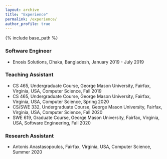 ```yaml
---
layout: archive
title: "Experience"
permalink: /experience/
author_profile: true
---
```


{% include base_path %}


### Software Engineer

* Enosis Solutions, Dhaka, Bangladesh, January 2019 - July 2019

### Teaching Assistant

* CS 465, Undergraduate Course, George Mason University, Fairfax, Virginia, USA, Computer Science, Fall 2019
* CS 465, Undergraduate Course, George Mason University, Fairfax, Virginia, USA, Computer Science, Spring 2020
* CS/SWE 332, Undergraduate Course, George Mason University, Fairfax, Virginia, USA, Computer Science, Fall 2020
* SWE 619, Graduate Course, George Mason University, Fairfax, Virginia, USA, Software Engineering, Fall 2020

### Research Assistant

* Antonis Anastasopoulos, Fairfax, Virginia, USA, Computer Science, Summer 2020

